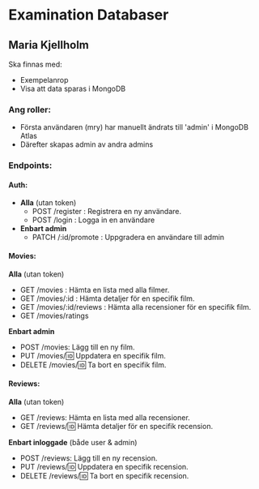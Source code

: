 # Examination Databaser
## Maria Kjellholm

Ska finnas med:
- Exempelanrop
- Visa att data sparas i MongoDB


 ### Ang roller:
- Första användaren (mry) har manuellt ändrats till 'admin' i MongoDB Atlas
- Därefter skapas admin av andra admins

 ### Endpoints:
 ####  Auth:
 - **Alla** (utan token)
   - POST /register : Registrera en ny användare.
   - POST /login : Logga in en användare
 - **Enbart admin**
   - PATCH /:id/promote : Uppgradera en användare till admin

####  Movies:
**Alla** (utan token)
- GET /movies : Hämta en lista med alla filmer.
- GET /movies/:id : Hämta detaljer för en specifik film.
- GET /movies/:id/reviews : Hämta alla recensioner för en specifik film.
- GET /movies/ratings

**Enbart admin**
- POST /movies: Lägg till en ny film.
- PUT /movies/:id: Uppdatera en specifik film.
- DELETE /movies/:id: Ta bort en specifik film.

####  Reviews:
**Alla** (utan token)
- GET /reviews: Hämta en lista med alla recensioner.
- GET /reviews/:id: Hämta detaljer för en specifik recension.

**Enbart inloggade** (både user & admin)
- POST /reviews: Lägg till en ny recension.
- PUT /reviews/:id: Uppdatera en specifik recension.
- DELETE /reviews/:id: Ta bort en specifik recension.

